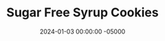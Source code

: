 ---
layout: post
title: "Sugar Free Syrup Cookies"
date:   2024-01-03 00:00:00 -05000
categories: 
- Recipes
- Healthier Dessert
permalink: /recipes/syrup-cookies
image: /assets/Food/Healthier Dessert/SF Syrup/sf-syrup-cover.jpg
ing: sfsyrup-ing
facts: sfsyrup-facts
Prep: 10
Rest: 30
Cook: 8
Source1: 
Source2: 
tags: 
- maple syrup
- honey
- gluten free
- oat flour
- oats
- applesauce
- vanilla
- chocolate chip
- raisin
- nut
- peanut flour
- pb2
- cinnamon
- oatmeal raisin
Description: These cookies are similar to my granulated monk fruit cookies, as they're customizable and sugar free. Instead of a granular sweetener though, these use a liquid zero calorie sweetener, so that way you can make them with whatever sweet device you have on hand. Feel free to mix up the flours (whole wheat, almond oat flour, etc.) or the mix-ins (chocolate chips, chopped nuts, raisins, etc.).  Also see my <a href="oatmeal-chocolate-cookies">Oatmeal Chocolate Chip Cookies</a>, or if you have granular sweetener, make my <a href="monk-fruit-cookies">Granulated Monk Fruit Cookies</a>
Instructions: 
- In a bowl, mix together the base ingredients - sugar free syrup (or any other liquid sweetener), unsweetened applesauce, vanilla extract, baking soda, and salt<br><br>

- Here are some example flavors that you can make<br>
- <b>Chocolate Chip</b> - whole wheat flour (1 cup, 124 g), and chopped sugar free chocolate (1/4 cup, 45 g)<br>
- <b>Oatmeal Raisin</b> - cinnamon (1/2 tsp), oat flour (1.33 cup, 120 g), and raisins (1/4 cup, 40 g)<br>
- <b>Peanut Chocolate</b> - PB2 (1 cup, 100 g, omit the salt if using PB2), and chopped sugar free chocolate (1/4 cup, 45 g)<br>
- <b>Almond</b> - almond extract (1/2 tsp, 2.5 g), and almond flour (1 cup, 112 g)<br>
- <b>Coconut</b> - blended unsweetened coconut flakes (1 cup, 100 g), and a drizzle of melted chocolate on the baked cookies at the end<br><br>

- Choose your flavor. Here, the flour is a mix of PB2 and oat flour, with some dark chocolate chips folded in. Let the dough chill in the fridge for at least 30 minutes to an hour to harden<br><br>
- <center><img src="/assets/Food/Healthier Dessert/SF Syrup/sf-syrup-2.jpg" alt="" class="instruction-image"></center><br>

- Line a cookie sheet with parchment and preheat your oven to 350F. Scoop dough onto the sheet, and flatten into a cookie (they won't flatten or spread as they bake)<br><br>
- <center><img src="/assets/Food/Healthier Dessert/SF Syrup/sf-syrup-3.jpg" alt="" class="instruction-image"></center><br>

- Bake in your preheat oven for about 8 minutes.  Let the cookies cool on the pan for 5 minutes, then transfer to a cooling rack
---